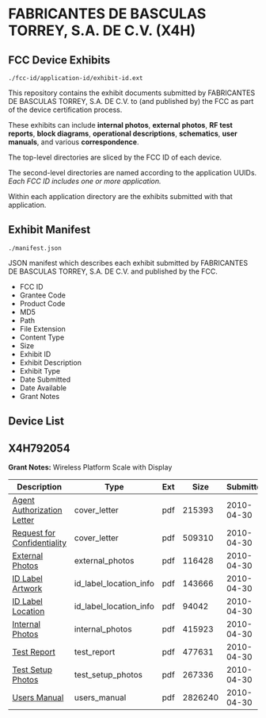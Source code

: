 # FABRICANTES DE BASCULAS TORREY, S.A. DE C.V. (X4H)
## FCC Device Exhibits

```
./fcc-id/application-id/exhibit-id.ext
```

This repository contains the exhibit documents submitted by FABRICANTES DE BASCULAS TORREY, S.A. DE C.V. to (and published by) the FCC as part of the device certification process.

These exhibits can include **internal photos**, **external photos**, **RF test reports**, **block diagrams**, **operational descriptions**, **schematics**, **user manuals**, and various **correspondence**.

The top-level directories are sliced by the FCC ID of each device.

The second-level directories are named according to the application UUIDs. *Each FCC ID includes one or more application.*

Within each application directory are the exhibits submitted with that application. 

## Exhibit Manifest

```
./manifest.json
```

JSON manifest which describes each exhibit submitted by FABRICANTES DE BASCULAS TORREY, S.A. DE C.V. and published by the FCC.

- FCC ID
- Grantee Code
- Product Code
- MD5
- Path
- File Extension
- Content Type
- Size
- Exhibit ID
- Exhibit Description
- Exhibit Type
- Date Submitted
- Date Available
- Grant Notes

## Device List
## X4H792054
**Grant Notes:** Wireless Platform Scale with Display

| Description | Type | Ext | Size | Submitted | Available |
| ----------- | ---- | --- | ---- | --------- | --------- |
| [Agent Authorization Letter](X4H792054/360d33d85376c4d9c675e76515b033b1/1275062.pdf) | cover_letter | pdf | 215393 | 2010-04-30 | 2010-04-30 |
| [Request for Confidentiality](X4H792054/360d33d85376c4d9c675e76515b033b1/1275063.pdf) | cover_letter | pdf | 509310 | 2010-04-30 | 2010-04-30 |
| [External Photos](X4H792054/360d33d85376c4d9c675e76515b033b1/1275068.pdf) | external_photos | pdf | 116428 | 2010-04-30 | 2010-04-30 |
| [ID Label Artwork](X4H792054/360d33d85376c4d9c675e76515b033b1/1275072.pdf) | id_label_location_info | pdf | 143666 | 2010-04-30 | 2010-04-30 |
| [ID Label Location](X4H792054/360d33d85376c4d9c675e76515b033b1/1275073.pdf) | id_label_location_info | pdf | 94042 | 2010-04-30 | 2010-04-30 |
| [Internal Photos](X4H792054/360d33d85376c4d9c675e76515b033b1/1275069.pdf) | internal_photos | pdf | 415923 | 2010-04-30 | 2010-06-14 |
| [Test Report](X4H792054/360d33d85376c4d9c675e76515b033b1/1275064.pdf) | test_report | pdf | 477631 | 2010-04-30 | 2010-04-30 |
| [Test Setup Photos](X4H792054/360d33d85376c4d9c675e76515b033b1/1275067.pdf) | test_setup_photos | pdf | 267336 | 2010-04-30 | 2010-04-30 |
| [Users Manual](X4H792054/360d33d85376c4d9c675e76515b033b1/1275070.pdf) | users_manual | pdf | 2826240 | 2010-04-30 | 2010-06-14 |

